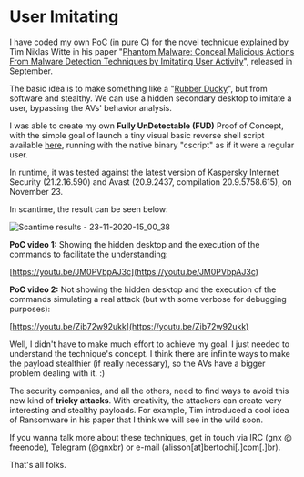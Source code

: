 # User Imitating

I have coded my own [PoC](stealth.c) (in pure C) for the novel technique explained by Tim Niklas Witte in his paper "[Phantom Malware: Conceal Malicious Actions From Malware Detection Techniques by Imitating User Activity](https://ieeexplore.ieee.org/abstract/document/9186656)", released in September. 

The basic idea is to make something like a "[Rubber Ducky](https://shop.hak5.org/products/usb-rubber-ducky-deluxe)", but from software and stealthy. We can use a hidden secondary desktop to imitate a user, bypassing the AVs' behavior analysis.

I was able to create my own **Fully UnDetectable (FUD)** Proof of Concept, with the simple goal of launch a tiny visual basic reverse shell script available [here](https://github.com/cym13/vbs-reverse-shell), running with the native binary "cscript" as if it were a regular user.

In runtime, it was tested against the latest version of Kaspersky Internet Security (21.2.16.590) and Avast (20.9.2437, compilation 20.9.5758.615), on November 23.

In scantime, the result can be seen below:

![Scantime results - 23-11-2020-15_00_38](23-11-2020-15_00_38.png)

**PoC video 1:** Showing the hidden desktop and the execution of the commands to facilitate the understanding:

[https://youtu.be/JM0PVbpAJ3c](https://youtu.be/JM0PVbpAJ3c)

**PoC video 2:** Not showing the hidden desktop and the execution of the commands simulating a real attack (but with some verbose for debugging purposes):

[https://youtu.be/Zib72w92ukk](https://youtu.be/Zib72w92ukk)

Well, I didn't have to make much effort to achieve my goal. I just needed to understand the technique's concept. I think there are infinite ways to make the payload stealthier (if really necessary), so the AVs have a bigger problem dealing with it. :)

The security companies, and all the others, need to find ways to avoid this new kind of **tricky attacks**. With creativity, the attackers can create very interesting and stealthy payloads. For example, Tim introduced a cool idea of Ransomware in his paper that I think we will see in the wild soon.

If you wanna talk more about these techniques, get in touch via IRC (gnx @ freenode), Telegram (@gnxbr) or e-mail (alisson[at]bertochi[.]com[.]br).

That's all folks.


